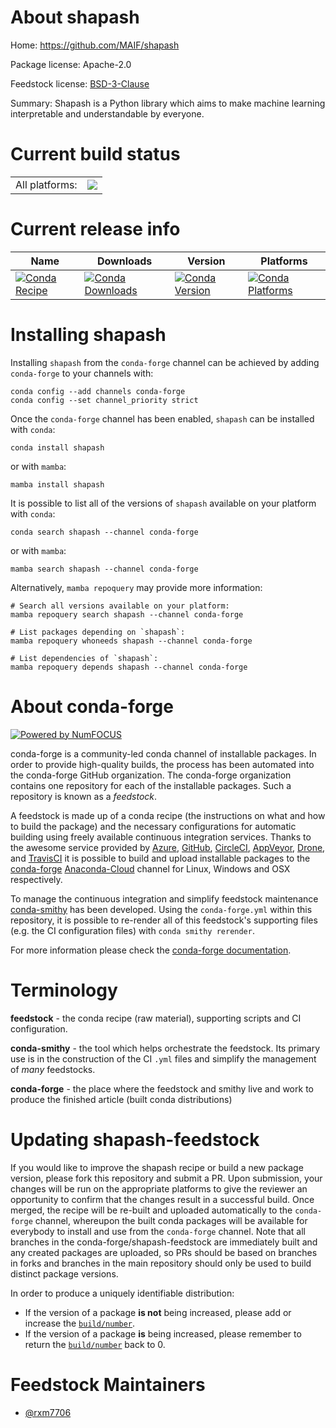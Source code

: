 About shapash
=============

Home: https://github.com/MAIF/shapash

Package license: Apache-2.0

Feedstock license: [BSD-3-Clause](https://github.com/conda-forge/shapash-feedstock/blob/main/LICENSE.txt)

Summary: Shapash is a Python library which aims to make machine learning interpretable and understandable by everyone.

Current build status
====================


<table><tr><td>All platforms:</td>
    <td>
      <a href="https://dev.azure.com/conda-forge/feedstock-builds/_build/latest?definitionId=18298&branchName=main">
        <img src="https://dev.azure.com/conda-forge/feedstock-builds/_apis/build/status/shapash-feedstock?branchName=main">
      </a>
    </td>
  </tr>
</table>

Current release info
====================

| Name | Downloads | Version | Platforms |
| --- | --- | --- | --- |
| [![Conda Recipe](https://img.shields.io/badge/recipe-shapash-green.svg)](https://anaconda.org/conda-forge/shapash) | [![Conda Downloads](https://img.shields.io/conda/dn/conda-forge/shapash.svg)](https://anaconda.org/conda-forge/shapash) | [![Conda Version](https://img.shields.io/conda/vn/conda-forge/shapash.svg)](https://anaconda.org/conda-forge/shapash) | [![Conda Platforms](https://img.shields.io/conda/pn/conda-forge/shapash.svg)](https://anaconda.org/conda-forge/shapash) |

Installing shapash
==================

Installing `shapash` from the `conda-forge` channel can be achieved by adding `conda-forge` to your channels with:

```
conda config --add channels conda-forge
conda config --set channel_priority strict
```

Once the `conda-forge` channel has been enabled, `shapash` can be installed with `conda`:

```
conda install shapash
```

or with `mamba`:

```
mamba install shapash
```

It is possible to list all of the versions of `shapash` available on your platform with `conda`:

```
conda search shapash --channel conda-forge
```

or with `mamba`:

```
mamba search shapash --channel conda-forge
```

Alternatively, `mamba repoquery` may provide more information:

```
# Search all versions available on your platform:
mamba repoquery search shapash --channel conda-forge

# List packages depending on `shapash`:
mamba repoquery whoneeds shapash --channel conda-forge

# List dependencies of `shapash`:
mamba repoquery depends shapash --channel conda-forge
```


About conda-forge
=================

[![Powered by
NumFOCUS](https://img.shields.io/badge/powered%20by-NumFOCUS-orange.svg?style=flat&colorA=E1523D&colorB=007D8A)](https://numfocus.org)

conda-forge is a community-led conda channel of installable packages.
In order to provide high-quality builds, the process has been automated into the
conda-forge GitHub organization. The conda-forge organization contains one repository
for each of the installable packages. Such a repository is known as a *feedstock*.

A feedstock is made up of a conda recipe (the instructions on what and how to build
the package) and the necessary configurations for automatic building using freely
available continuous integration services. Thanks to the awesome service provided by
[Azure](https://azure.microsoft.com/en-us/services/devops/), [GitHub](https://github.com/),
[CircleCI](https://circleci.com/), [AppVeyor](https://www.appveyor.com/),
[Drone](https://cloud.drone.io/welcome), and [TravisCI](https://travis-ci.com/)
it is possible to build and upload installable packages to the
[conda-forge](https://anaconda.org/conda-forge) [Anaconda-Cloud](https://anaconda.org/)
channel for Linux, Windows and OSX respectively.

To manage the continuous integration and simplify feedstock maintenance
[conda-smithy](https://github.com/conda-forge/conda-smithy) has been developed.
Using the ``conda-forge.yml`` within this repository, it is possible to re-render all of
this feedstock's supporting files (e.g. the CI configuration files) with ``conda smithy rerender``.

For more information please check the [conda-forge documentation](https://conda-forge.org/docs/).

Terminology
===========

**feedstock** - the conda recipe (raw material), supporting scripts and CI configuration.

**conda-smithy** - the tool which helps orchestrate the feedstock.
                   Its primary use is in the construction of the CI ``.yml`` files
                   and simplify the management of *many* feedstocks.

**conda-forge** - the place where the feedstock and smithy live and work to
                  produce the finished article (built conda distributions)


Updating shapash-feedstock
==========================

If you would like to improve the shapash recipe or build a new
package version, please fork this repository and submit a PR. Upon submission,
your changes will be run on the appropriate platforms to give the reviewer an
opportunity to confirm that the changes result in a successful build. Once
merged, the recipe will be re-built and uploaded automatically to the
`conda-forge` channel, whereupon the built conda packages will be available for
everybody to install and use from the `conda-forge` channel.
Note that all branches in the conda-forge/shapash-feedstock are
immediately built and any created packages are uploaded, so PRs should be based
on branches in forks and branches in the main repository should only be used to
build distinct package versions.

In order to produce a uniquely identifiable distribution:
 * If the version of a package **is not** being increased, please add or increase
   the [``build/number``](https://docs.conda.io/projects/conda-build/en/latest/resources/define-metadata.html#build-number-and-string).
 * If the version of a package **is** being increased, please remember to return
   the [``build/number``](https://docs.conda.io/projects/conda-build/en/latest/resources/define-metadata.html#build-number-and-string)
   back to 0.

Feedstock Maintainers
=====================

* [@rxm7706](https://github.com/rxm7706/)


